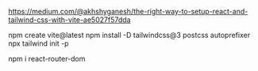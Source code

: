 https://medium.com/@akhshyganesh/the-right-way-to-setup-react-and-tailwind-css-with-vite-ae5027f57dda

npm create vite@latest
npm install -D tailwindcss@3 postcss autoprefixer
npx tailwind init -p

<!-- router -->
npm i react-router-dom
